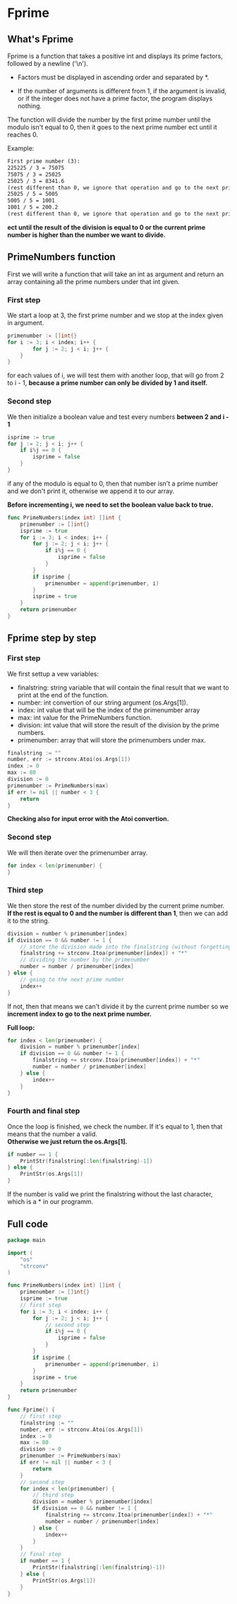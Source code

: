 # Fprime

## What's Fprime

Fprime is a function that takes a positive int and displays its prime factors, followed by a newline ('\n').

- Factors must be displayed in ascending order and separated by *.  

- If the number of arguments is different from 1, if the argument is invalid, or if the integer does not have a prime factor, the program displays nothing.  

The function will divide the number by the first prime number until the modulo isn't equal to 0, then it goes to the next prime number ect until it reaches 0.  

Example:
```txt
First prime number (3):
225225 / 3 = 75075
75075 / 3 = 25025
25025 / 3 = 8341.6 
(rest different than 0, we ignore that operation and go to the next prime number).
25025 / 5 = 5005
5005 / 5 = 1001
1001 / 5 = 200.2
(rest different than 0, we ignore that operation and go to the next prime number).
```
**ect until the result of the division is equal to 0 or the current prime number is higher than the number we want to divide.**  

## PrimeNumbers function

First we will write a function that will take an int as argument and return an array containing all the prime numbers under that int given.  

### First step

We start a loop at 3, the first prime number and we stop at the index given in argument.  
```go
primenumber := []int{}
for i := 3; i < index; i++ {
		for j := 2; j < i; j++ {
	}
}
```
for each values of i, we will test them with another loop, that will go from 2 to i - 1, **because a prime number can only be divided by 1 and itself.**  

### Second step

We then initialize a boolean value and test every numbers **between 2 and i - 1** 
```go
isprime := true
for j := 2; j < i; j++ {
	if i%j == 0 {
		isprime = false
	}
}
```    
if any of the modulo is equal to 0, then that number isn't a prime number and we don't print it, otherwise we append it to our array.  

**Before incrementing i, we need to set the boolean value back to true.**

```go
func PrimeNumbers(index int) []int {
	primenumber := []int{}
	isprime := true
	for i := 3; i < index; i++ {
		for j := 2; j < i; j++ {
			if i%j == 0 {
				isprime = false
			}
		}
		if isprime {
			primenumber = append(primenumber, i)
		}
		isprime = true
	}
	return primenumber
}
```

## Fprime step by step

### First step

We first settup a vew variables:
- finalstring: string variable that will contain the final result that we want to print at the end of the function.  
- number: int convertion of our string argument (os.Args[1]).  
- index: int value that will be the index of the primenumber array 
- max: int value for the PrimeNumbers function.  
- division: int value that will store the result of the division by the prime numbers.  
- primenumber: array that will store the primenumbers under max.  
```go
finalstring := ""
number, err := strconv.Atoi(os.Args[1])
index := 0
max := 80
division := 0
primenumber := PrimeNumbers(max)
if err != nil || number < 3 {
	return
}
```
**Checking also for input error with the Atoi convertion.**  

### Second step

We will then iterate over the primenumber array.  
```go
for index < len(primenumber) {
}
```	

### Third step

We then store the rest of the number divided by the current prime number.  
**If the rest is equal to 0 and the number is different than 1**, then we can add it to the string.  
```go
division = number % primenumber[index]
if division == 0 && number != 1 {
	// store the division made into the finalstring (without forgetting to convert it to a string).
	finalstring += strconv.Itoa(primenumber[index]) + "*"
	// dividing the number by the primenumber
	number = number / primenumber[index]
} else {
	// going to the next prime number
	index++
}
```
If not, then that means we can't divide it by the current prime number so we **increment index to go to the next prime number.**  

**Full loop:**  
```go
for index < len(primenumber) {
	division = number % primenumber[index]
	if division == 0 && number != 1 {
		finalstring += strconv.Itoa(primenumber[index]) + "*"
		number = number / primenumber[index]
	} else {
		index++
	}
}
```

### Fourth and final step

Once the loop is finished, we check the number. If it's equal to 1, then that means that the number a valid.  
**Otherwise we just return the os.Args[1].**  
```go
if number == 1 {
	PrintStr(finalstring[:len(finalstring)-1])
} else {
	PrintStr(os.Args[1])
}
```
If the number is valid we print the finalstring without the last character, which is a * in our programm.  


## Full code

```go
package main

import (
	"os"
	"strconv"
)

func PrimeNumbers(index int) []int {
	primenumber := []int{}
	isprime := true
	// first step
	for i := 3; i < index; i++ {
		for j := 2; j < i; j++ {
			// second step
			if i%j == 0 {
				isprime = false
			}
		}
		if isprime {
			primenumber = append(primenumber, i)
		}
		isprime = true
	}
	return primenumber
}

func Fprime() {
	// first step
	finalstring := ""
	number, err := strconv.Atoi(os.Args[1])
	index := 0
	max := 80
	division := 0
	primenumber := PrimeNumbers(max)
	if err != nil || number < 3 {
		return
	}
	// second step
	for index < len(primenumber) {
		// third step
		division = number % primenumber[index]
		if division == 0 && number != 1 {
			finalstring += strconv.Itoa(primenumber[index]) + "*"
			number = number / primenumber[index]
		} else {
			index++
		}
	}
	// final step
	if number == 1 {
		PrintStr(finalstring[:len(finalstring)-1])
	} else {
		PrintStr(os.Args[1])
	}
}
```